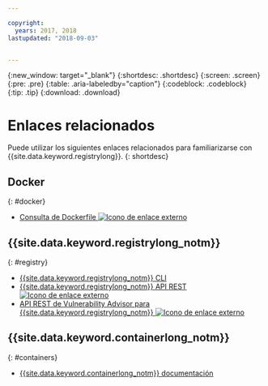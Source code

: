 ```yaml
---

copyright:
  years: 2017, 2018
lastupdated: "2018-09-03"


---
```


{:new_window: target="_blank"}
{:shortdesc: .shortdesc}
{:screen: .screen}
{:pre: .pre}
{:table: .aria-labeledby="caption"}
{:codeblock: .codeblock}
{:tip: .tip}
{:download: .download}


# Enlaces relacionados

Puede utilizar los siguientes enlaces relacionados para familiarizarse con {{site.data.keyword.registrylong}}.
{: shortdesc}

## Docker
{: #docker}

<ul>
<li><a href="http://docs.docker.com/engine/reference/builder/" target="_blank">Consulta de Dockerfile <img src="../../icons/launch-glyph.svg" alt="Icono de enlace externo"></a>
</ul>

## {{site.data.keyword.registrylong_notm}}
{: #registry}



<ul>
  <li><a href="registry_cli.html" target="_blank">{{site.data.keyword.registrylong_notm}} CLI</a></li>
<li><a href="https://console.bluemix.net/apidocs/container-registry" target="_blank">{{site.data.keyword.registrylong_notm}} API REST <img src="../../icons/launch-glyph.svg" alt="Icono de enlace externo"></a></li>
<li><a href="https://console.bluemix.net/apidocs/container-registry/va" target="_blank">API REST de Vulnerability Advisor para {{site.data.keyword.registrylong_notm}} <img src="../../icons/launch-glyph.svg" alt="Icono de enlace externo"></a></li>
</ul>

## {{site.data.keyword.containerlong_notm}}
{: #containers}

* [{{site.data.keyword.containerlong_notm}} documentación](/docs/containers/container_index.html#container_index)
